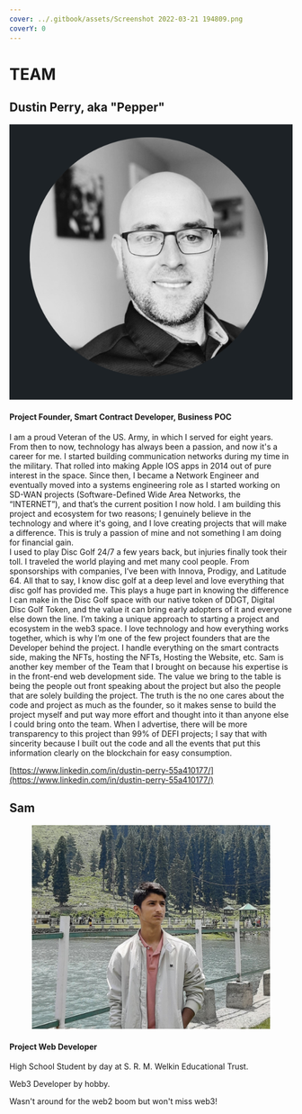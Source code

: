 ```yaml
---
cover: ../.gitbook/assets/Screenshot 2022-03-21 194809.png
coverY: 0
---
```


# TEAM

## Dustin Perry, aka "Pepper"&#x20;

![](<../.gitbook/assets/image (6) (1) (1).png>)

#### Project Founder, Smart Contract Developer, Business POC &#x20;

I am a proud Veteran of the US. Army, in which I served for eight years. From then to now, technology has always been a passion, and now it's a career for me. I started building communication networks during my time in the military. That rolled into making Apple IOS apps in 2014 out of pure interest in the space. Since then, I became a Network Engineer and eventually moved into a systems engineering role as I started working on SD-WAN projects (Software-Defined Wide Area Networks, the “INTERNET”), and that’s the current position I now hold. I am building this project and ecosystem for two reasons; I genuinely believe in the technology and where it's going, and I love creating projects that will make a difference. This is truly a passion of mine and not something I am doing for financial gain.\
I used to play Disc Golf 24/7 a few years back, but injuries finally took their toll. I traveled the world playing and met many cool people. From sponsorships with companies, I’ve been with Innova, Prodigy, and Latitude 64. All that to say, I know disc golf at a deep level and love everything that disc golf has provided me. This plays a huge part in knowing the difference I can make in the Disc Golf space with our native token of DDGT, Digital Disc Golf Token, and the value it can bring early adopters of it and everyone else down the line. I’m taking a unique approach to starting a project and ecosystem in the web3 space. I love technology and how everything works together, which is why I’m one of the few project founders that are the Developer behind the project. I handle everything on the smart contracts side, making the NFTs, hosting the NFTs, Hosting the Website, etc. Sam is another key member of the Team that I brought on because his expertise is in the front-end web development side. The value we bring to the table is being the people out front speaking about the project but also the people that are solely building the project. The truth is the no one cares about the code and project as much as the founder, so it makes sense to build the project myself and put way more effort and thought into it than anyone else I could bring onto the team. When I advertise, there will be more transparency to this project than 99% of DEFI projects; I say that with sincerity because I built out the code and all the events that put this information clearly on the blockchain for easy consumption.

[https://www.linkedin.com/in/dustin-perry-55a410177/](https://www.linkedin.com/in/dustin-perry-55a410177/)





## Sam

<figure><img src="../.gitbook/assets/image (10) (3).png" alt=""><figcaption></figcaption></figure>

#### Project Web Developer

High School Student by day at S. R. M. Welkin Educational Trust.

Web3 Developer by hobby.&#x20;

Wasn't around for the web2 boom but won't miss web3!
